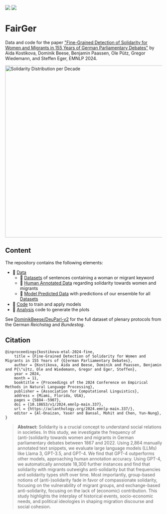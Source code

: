 [![](https://img.shields.io/badge/Python-3.10.6-informational)](https://www.python.org/)
[![](https://img.shields.io/github/license/DominikBeese/FairGer?label=License)](/LICENSE)
# FairGer
Data and code for the paper ["Fine-Grained Detection of Solidarity for Women and Migrants in 155 Years of German Parliamentary Debates"](https://aclanthology.org/2024.emnlp-main.337/) by Aida Kostikova, Dominik Beese, Benjamin Paassen, Ole Pütz, Gregor Wiedemann, and Steffen Eger, EMNLP 2024.

<img src="https://user-images.githubusercontent.com/111588769/194097201-571564b8-f758-4daf-bb60-8bde8803c3cc.png" alt="Solidarity Distribution per Decade" width="550px">


## Content
The repository contains the following elements:
 * 📂 [Data](/Data)
   * 📂 [Datasets](/Data/Datasets) of sentences containing a woman or migrant keyword
   * 📂 [Human Annotated Data](/Data/Human%20Annotated%20Data) regarding solidarity towards women and migrants
   * 📂 [Model Predicted Data](/Data/Model%20Predicted%20Data) with predictions of our ensemble for all [Datasets](/Data/Datasets)
 * 📂 [Code](/Code) to train and apply models
 * 📂 [Analysis](/Analysis) code to generate the plots

See [DominikBeese/DeuParl-v2](https://github.com/DominikBeese/DeuParl-v2) for the full dataset of plenary protocols from the German _Reichstag_ and _Bundestag_.


## Citation
```
@inproceedings{kostikova-etal-2024-fine,
	title = {Fine-Grained Detection of Solidarity for Women and Migrants in 155 Years of {G}erman Parliamentary Debates},
	author = {Kostikova, Aida and Beese, Dominik and Paassen, Benjamin and P{\"u}tz, Ole and Wiedemann, Gregor and Eger, Steffen},
	year = 2024,
	month = 11,
	booktitle = {Proceedings of the 2024 Conference on Empirical Methods in Natural Language Processing},
	publisher = {Association for Computational Linguistics},
	address = {Miami, Florida, USA},
	pages = {5884--5907},
	doi = {10.18653/v1/2024.emnlp-main.337},
	url = {https://aclanthology.org/2024.emnlp-main.337/},
	editor = {Al-Onaizan, Yaser and Bansal, Mohit and Chen, Yun-Nung},
}
```
> **Abstract:** Solidarity is a crucial concept to understand social relations in societies. In this study, we investigate the frequency of (anti-)solidarity towards women and migrants in German parliamentary debates between 1867 and 2022. Using 2,864 manually annotated text snippets, we evaluate large language models (LLMs) like Llama 3, GPT-3.5, and GPT-4. We find that GPT-4 outperforms other models, approaching human annotation accuracy. Using GPT-4, we automatically annotate 18,300 further instances and find that solidarity with migrants outweighs anti-solidarity but that frequencies and solidarity types shift over time. Most importantly, group-based notions of (anti-)solidarity fade in favor of compassionate solidarity, focusing on the vulnerability of migrant groups, and exchange-based anti-solidarity, focusing on the lack of (economic) contribution. This study highlights the interplay of historical events, socio-economic needs, and political ideologies in shaping migration discourse and social cohesion.
